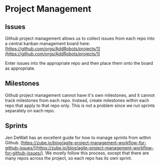 # Project Management

## Issues
Github project management allows us to collect issues from each repo into a central kanban management board here: [https://github.com/orgs/AddRobots/projects/1](https://github.com/orgs/AddRobots/projects/1) 

Enter issues into the appropriate repo and then place them onto the board as appropriate.

## Milestones
Github project management cannot have it's own milestones, and it cannot track milestones from each repo. Instead, create milestones within each repo that apply to that repo only. This is not a problem since we run sprints separately on each repo.

## Sprints
Jen DeWalt has an excellent guide for how to manage sprints from within Github. [https://zube.io/blog/agile-project-management-workflow-for-github-issues/](https://zube.io/blog/agile-project-management-workflow-for-github-issues/). We mostly follow this process, except that there are many repos across the project, so each repo has its own sprint.